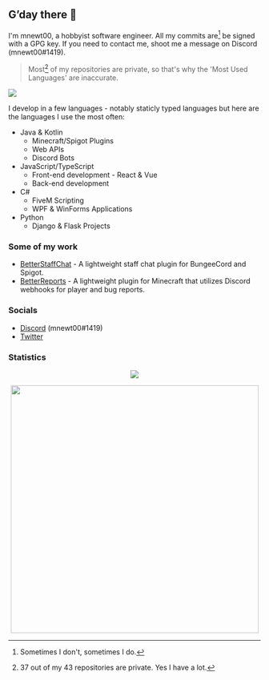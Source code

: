 ## G’day there 👋

I'm mnewt00, a hobbyist software engineer. All my commits are[^1] be signed with a GPG key. If you need to contact me, shoot me a message on Discord (mnewt00#1419).

> Most[^2] of my repositories are private, so that's why the 'Most Used Languages' are inaccurate.

<img style="" src="https://gh-metrics.mnewt00.com/mnewt00?template=classic&base.metadata=0&music=1&lines=1&introduction=1&introduction.title=true&config.timezone=Australia%2FSydney">

I develop in a few languages - notably staticly typed languages but here are the languages I use the most often:
- Java & Kotlin
  - Minecraft/Spigot Plugins
  - Web APIs
  - Discord Bots
- JavaScript/TypeScript
  - Front-end development - React & Vue
  - Back-end development
- C#
  - FiveM Scripting
  - WPF & WinForms Applications
- Python
  - Django & Flask Projects

### Some of my work

- [BetterStaffChat](https://github.com/AusTechDev/BetterStaffChat) - A lightweight staff chat plugin for BungeeCord and Spigot.
- [BetterReports](https://github.com/AusTechDev/BetterReports) - A lightweight plugin for Minecraft that utilizes Discord webhooks for player and bug reports.

### Socials
 - [Discord](https://discord.com/users/458561907822034954) (mnewt00#1419)
 - [Twitter](https://twitter.com/mnewt00)

### Statistics

<p align="center">
  <img src="https://github-readme-stats.vercel.app/api?username=mnewt00&show_icons=true&hide_border=true&title_color=c792ea&icon_color=89dcfe&count_private=true&include_all_commits=true&bg_color=0d1117&text_color=d9d9d9">
</p>
<p align="center"><img style="width: 495px" src="https://cr-ss-service.azurewebsites.net/api/ScreenShot?widget=summary&username=mnewt00"></p>

[^1]: Sometimes I don't, sometimes I do.
[^2]: 37 out of my 43 repositories are private. Yes I have a lot.
